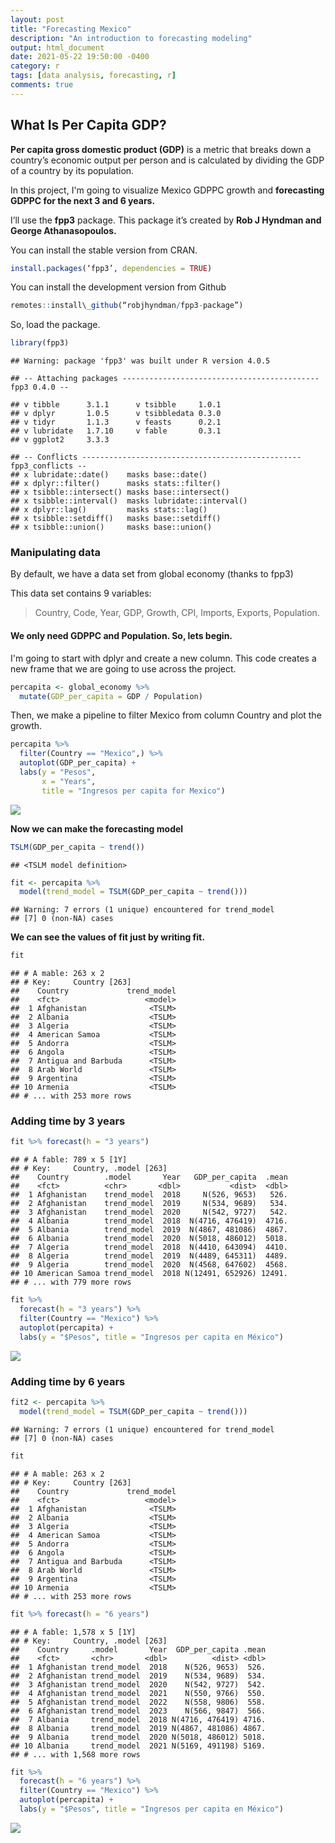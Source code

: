 ```yaml
---
layout: post
title: "Forecasting Mexico"
description: "An introduction to forecasting modeling"
output: html_document
date: 2021-05-22 19:50:00 -0400
category: r
tags: [data analysis, forecasting, r]
comments: true
---
```



## What Is Per Capita GDP? 

**Per capita gross domestic product (GDP)** is a metric that breaks down a country’s economic output per person and is calculated by dividing the GDP of a country by its population.

In this project, I'm going to visualize Mexico GDPPC growth and **forecasting GDPPC for the next 3 and 6 years.**

I’ll use the **fpp3** package. This package it’s created by **Rob J Hyndman and George Athanasopoulos.**

You can install the stable version from CRAN.

``` r
install.packages(‘fpp3’, dependencies = TRUE)
```

You can install the development version from Github

``` r
remotes::install\_github(“robjhyndman/fpp3-package”)
```

So, load the package.

``` r
library(fpp3)
```

    ## Warning: package 'fpp3' was built under R version 4.0.5

    ## -- Attaching packages -------------------------------------------- fpp3 0.4.0 --

    ## v tibble      3.1.1      v tsibble     1.0.1 
    ## v dplyr       1.0.5      v tsibbledata 0.3.0 
    ## v tidyr       1.1.3      v feasts      0.2.1 
    ## v lubridate   1.7.10     v fable       0.3.1 
    ## v ggplot2     3.3.3

    ## -- Conflicts ------------------------------------------------- fpp3_conflicts --
    ## x lubridate::date()    masks base::date()
    ## x dplyr::filter()      masks stats::filter()
    ## x tsibble::intersect() masks base::intersect()
    ## x tsibble::interval()  masks lubridate::interval()
    ## x dplyr::lag()         masks stats::lag()
    ## x tsibble::setdiff()   masks base::setdiff()
    ## x tsibble::union()     masks base::union()

### Manipulating data

By default, we have a data set from global economy (thanks to fpp3)

This data set contains 9 variables:

> Country, Code, Year, GDP, Growth, CPI, Imports, Exports, Population.

#### We only need GDPPC and Population. So, lets begin.

I'm going to start with dplyr and create a new column. This code creates a new frame that we are going to use across the project.

``` r
percapita <- global_economy %>%
  mutate(GDP_per_capita = GDP / Population)
```

Then, we make a pipeline to filter Mexico from column Country and plot the growth.

``` r
percapita %>%
  filter(Country == "Mexico",) %>%
  autoplot(GDP_per_capita) +
  labs(y = "Pesos",
       x = "Years",
       title = "Ingresos per capita for Mexico")
```

![](/images/chunk%201.png)<!-- -->

**Now we can make the forecasting model**

``` r
TSLM(GDP_per_capita ~ trend())
```

    ## <TSLM model definition>

``` r
fit <- percapita %>%
  model(trend_model = TSLM(GDP_per_capita ~ trend()))
```

    ## Warning: 7 errors (1 unique) encountered for trend_model
    ## [7] 0 (non-NA) cases


**We can see the values of fit just by writing fit.**

``` r
fit
```

    ## # A mable: 263 x 2
    ## # Key:     Country [263]
    ##    Country             trend_model
    ##    <fct>                   <model>
    ##  1 Afghanistan              <TSLM>
    ##  2 Albania                  <TSLM>
    ##  3 Algeria                  <TSLM>
    ##  4 American Samoa           <TSLM>
    ##  5 Andorra                  <TSLM>
    ##  6 Angola                   <TSLM>
    ##  7 Antigua and Barbuda      <TSLM>
    ##  8 Arab World               <TSLM>
    ##  9 Argentina                <TSLM>
    ## 10 Armenia                  <TSLM>
    ## # ... with 253 more rows


### Adding time by 3 years


``` r
fit %>% forecast(h = "3 years")
```

    ## # A fable: 789 x 5 [1Y]
    ## # Key:     Country, .model [263]
    ##    Country        .model       Year   GDP_per_capita  .mean
    ##    <fct>          <chr>       <dbl>           <dist>  <dbl>
    ##  1 Afghanistan    trend_model  2018     N(526, 9653)   526.
    ##  2 Afghanistan    trend_model  2019     N(534, 9689)   534.
    ##  3 Afghanistan    trend_model  2020     N(542, 9727)   542.
    ##  4 Albania        trend_model  2018  N(4716, 476419)  4716.
    ##  5 Albania        trend_model  2019  N(4867, 481086)  4867.
    ##  6 Albania        trend_model  2020  N(5018, 486012)  5018.
    ##  7 Algeria        trend_model  2018  N(4410, 643094)  4410.
    ##  8 Algeria        trend_model  2019  N(4489, 645311)  4489.
    ##  9 Algeria        trend_model  2020  N(4568, 647602)  4568.
    ## 10 American Samoa trend_model  2018 N(12491, 652926) 12491.
    ## # ... with 779 more rows

``` r
fit %>%
  forecast(h = "3 years") %>%
  filter(Country == "Mexico") %>%
  autoplot(percapita) +
  labs(y = "$Pesos", title = "Ingresos per capita en México")
```

![](/images/chunk%202.png)<!-- -->




### Adding time by 6 years 
``` r
fit2 <- percapita %>%
  model(trend_model = TSLM(GDP_per_capita ~ trend()))
```

    ## Warning: 7 errors (1 unique) encountered for trend_model
    ## [7] 0 (non-NA) cases

``` r
fit
```

    ## # A mable: 263 x 2
    ## # Key:     Country [263]
    ##    Country             trend_model
    ##    <fct>                   <model>
    ##  1 Afghanistan              <TSLM>
    ##  2 Albania                  <TSLM>
    ##  3 Algeria                  <TSLM>
    ##  4 American Samoa           <TSLM>
    ##  5 Andorra                  <TSLM>
    ##  6 Angola                   <TSLM>
    ##  7 Antigua and Barbuda      <TSLM>
    ##  8 Arab World               <TSLM>
    ##  9 Argentina                <TSLM>
    ## 10 Armenia                  <TSLM>
    ## # ... with 253 more rows




``` r
fit %>% forecast(h = "6 years")
```

    ## # A fable: 1,578 x 5 [1Y]
    ## # Key:     Country, .model [263]
    ##    Country     .model       Year  GDP_per_capita .mean
    ##    <fct>       <chr>       <dbl>          <dist> <dbl>
    ##  1 Afghanistan trend_model  2018    N(526, 9653)  526.
    ##  2 Afghanistan trend_model  2019    N(534, 9689)  534.
    ##  3 Afghanistan trend_model  2020    N(542, 9727)  542.
    ##  4 Afghanistan trend_model  2021    N(550, 9766)  550.
    ##  5 Afghanistan trend_model  2022    N(558, 9806)  558.
    ##  6 Afghanistan trend_model  2023    N(566, 9847)  566.
    ##  7 Albania     trend_model  2018 N(4716, 476419) 4716.
    ##  8 Albania     trend_model  2019 N(4867, 481086) 4867.
    ##  9 Albania     trend_model  2020 N(5018, 486012) 5018.
    ## 10 Albania     trend_model  2021 N(5169, 491198) 5169.
    ## # ... with 1,568 more rows

``` r
fit %>%
  forecast(h = "6 years") %>%
  filter(Country == "Mexico") %>%
  autoplot(percapita) +
  labs(y = "$Pesos", title = "Ingresos per capita en México")
```

![](/images/chunk%203.png)<!-- -->
